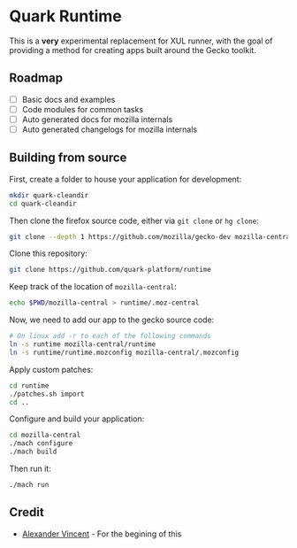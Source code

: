 # Quark Runtime

This is a **very** experimental replacement for XUL runner, with the goal of providing a method for creating apps built around the Gecko toolkit.

## Roadmap

- [ ] Basic docs and examples
- [ ] Code modules for common tasks
- [ ] Auto generated docs for mozilla internals
- [ ] Auto generated changelogs for mozilla internals

## Building from source

First, create a folder to house your application for development:

```bash
mkdir quark-cleandir
cd quark-cleandir
```

Then clone the firefox source code, either via `git clone` or `hg clone`:

```bash
git clone --depth 1 https://github.com/mozilla/gecko-dev mozilla-central
```

Clone this repository:

```bash
git clone https://github.com/quark-platform/runtime
```

Keep track of the location of `mozilla-central`:

```bash
echo $PWD/mozilla-central > runtime/.moz-central
```

Now, we need to add our app to the gecko source code:

```bash
# On linux add -r to each of the following commands
ln -s runtime mozilla-central/runtime
ln -s runtime/runtime.mozconfig mozilla-central/.mozconfig
```

Apply custom patches:

```bash
cd runtime
./patches.sh import
cd ..
```

Configure and build your application:

```bash
cd mozilla-central
./mach configure
./mach build
```

Then run it:

```bash
./mach run
```

## Credit

- [Alexander Vincent](https://github.com/ajvincent/motherhen) - For the begining of this
